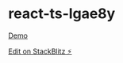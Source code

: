# react-ts-lgae8y

[Demo](https://react-ts-lgae8y.stackblitz.io)

[Edit on StackBlitz ⚡️](https://stackblitz.com/edit/react-ts-lgae8y)
